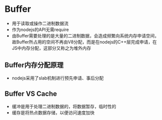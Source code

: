 # Buffer
- 用于读取或操作二进制数据流
- 作为nodejs的API无需require
- 由Buffer需要处理的是大量的二进制数据，会造成频繁向系统内存申请空间，故Buffer所占用的空间不再由V8分配，而是在nodejs的C++层完成申请，在JS中内存分配，这部分又称之为堆外内存

## Buffer内存分配原理
- nodejs采用了slab机制进行预先申请、事后分配

## Buffer VS Cache
- 缓冲是用于处理二进制数据的，将数据暂存，临时性的
- 缓存是将热点数据存储，以便访问速度加快